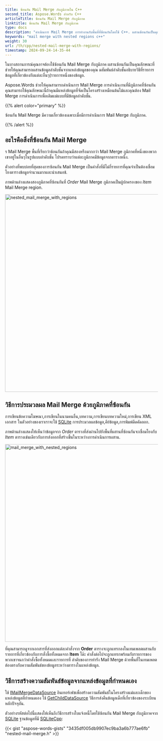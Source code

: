 ```yaml
---
title: ซ้อนกัน Mail Merge กับภูมิภาคใน C++
second_title: Aspose.Words สำหรับ C++
articleTitle: ซ้อนกัน Mail Merge กับภูมิภาค
linktitle: ซ้อนกัน Mail Merge กับภูมิภาค
type: docs
description: "ดำเนินการ Mail Merge การทำงานกับพื้นที่ที่ซ้อนกันโดยใช้ C++. ผสานซ้อนกันเป็นคุณลักษณะที่ช่วยให้คุณสามารถผสานข้อมูลลำดับชั้นจากแหล่งข้อมูลของคุณ."
keywords: "mail merge with nested regions c++"
weight: 30
url: /th/cpp/nested-mail-merge-with-regions/
timestamp: 2024-09-24-14-35-44
---
```


ในบางสถานการณ์คุณอาจต้องใช้ซ้อนกัน Mail Merge กับภูมิภาค ผสานซ้อนกันเป็นคุณลักษณะที่ช่วยให้คุณสามารถผสานข้อมูลลำดับชั้นจากแหล่งข้อมูลของคุณ มสัมพันธ์ลำดับชั้นอธิบายวิธีที่รายการข้อมูลที่เกี่ยวข้องกับแต่ละอื่นๆ(รายการหนึ่งของข้อมูล.

Aspose.Words ช่วยให้คุณสามารถดำเนินการ Mail Merge การดำเนินงานที่มีภูมิภาคที่ซ้อนกัน คุณสามารถใช้คุณลักษณะนี้ถ้าคุณมีแหล่งข้อมูลที่จัดเป็นโครงสร้างเหมือนต้นไม้และคุณต้อง Mail Merge การดำเนินการเพื่อเติมแม่แบบที่มีข้อมูลลำดับชั้น.

{{% alert color="primary" %}}

ซ้อนกัน Mail Merge มีความเกี่ยวข้องเฉพาะเมื่อมีการดำเนินการ Mail Merge กับภูมิภาค.

{{% /alert %}}

## อะไรคือสิ่งที่ซ้อนกัน Mail Merge

ร Mail Merge พื้นที่เรียกว่าซ้อนกันถ้าคุณมีสองหรือมากกว่า Mail Merge ภูมิภาคที่หนึ่งของพวกเขาอยู่ในอื่นๆในรูปแบบลำดับชั้น โปรดทราบว่าแต่ละภูมิภาคมีข้อมูลจากตารางหนึ่ง.

ตัวอย่างที่พบบ่อยที่สุดของการซ้อนกัน Mail Merge เป็นคำสั่งที่มีไม่กี่รายการที่คุณจำเป็นต้องเชื่อมโยงตารางข้อมูลจำนวนมากและนำเสนอข้.

ภาพด้านล่างแสดงสองภูมิภาคที่ซ้อนกันที่ *Order* Mail Merge ภูมิภาคเป็นผู้ปกครองของ *Item* Mail Merge region.

<img src="nested-mail-merge-with-regions-1.png" alt="nested_mail_merge_with_regions" style="width:650px"/>

## วิธีการประมวลผล Mail Merge ด้วยภูมิภาคที่ซ้อนกัน

การเขียนข้อความโฆษณา,การเขียนในนามคนอื่น,บทความ,การเขียนบทความใหม่,การเขียน XML เอกสาร ในตัวอย่างของเราเราจะใช้ [SQLite](https://www.sqlite.org/index.html) การประมวลผลข้อมูล,คีย์ข้อมูล,การพิมพ์ดีดคัดลอก.

ภาพด้านล่างแสดงให้เห็นว่าข้อมูลจาก *Order* ตารางที่ส่งผ่านไปยังพื้นที่ผสานที่ซ้อนกันจะเชื่อมโยงกับ *Item* ตารางเช่นเดียวกับการส่งออกที่สร้างขึ้นในระหว่างการดำเนินการผสาน.

<img src="nested-mail-merge-with-regions-2.png" alt="mail_merge_with_nested_regions" style="width:650px"/>

ที่คุณสามารถดูจากเอกสารที่ส่งออกแต่ละคำสั่งจาก **Order** ตารางจะถูกแทรกลงในเทมเพลตผสานกับรายการที่เกี่ยวข้องกับการสั่งซื้อทั้งหมดจาก **Item** โต๊ะ คำสั่งต่อไปจะถูกแทรกพร้อมกับรายการของพวกเขาจนกว่าคำสั่งซื้อทั้งหมดและรายการที่ ลำดับของการทำรัง Mail Merge ด้วยพื้นที่ในเทมเพลตต้องตรงกับความสัมพันธ์ของข้อมูลระหว่างตารางในแหล่งข้อมูล.

## วิธีการสร้างความสัมพันธ์ข้อมูลจากแหล่งข้อมูลที่กำหนดเอง

ใช้ [IMailMergeDataSource](https://reference.aspose.com/words/cpp/aspose.words.mailmerging/imailmergedatasource/) อินเทอร์เฟซเพื่อสร้างความสัมพันธ์ในโครงสร้างแม่และเด็กของแหล่งข้อมูลที่กำหนดเอง ใช้ [GetChildDataSource](https://reference.aspose.com/words/cpp/aspose.words.mailmerging/imailmergedatasource/getchilddatasource/) วิธีการส่งคืนข้อมูลเด็กที่เกี่ยวข้องของระเบียนหลักปัจจุบัน.

ตัวอย่างรหัสต่อไปนี้แสดงให้เห็นถึงวิธีการสร้างใบแจ้งหนี้โดยใช้ซ้อนกัน Mail Merge กับภูมิภาคจาก [SQLite](https://www.sqlite.org/index.html) ฐานข้อมูลที่มี [SQLiteCpp](https://github.com/SRombauts/SQLiteCpp):

{{< gist "aspose-words-gists" "3435df005db9907ec9ba3a6b777ae6fb" "nested-mail-merge.h" >}}
